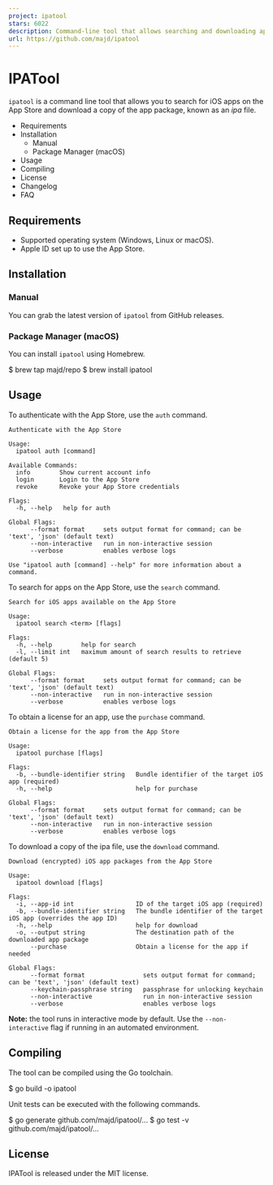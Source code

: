 ```yaml
---
project: ipatool
stars: 6022
description: Command-line tool that allows searching and downloading app packages (known as ipa files) from the iOS App Store
url: https://github.com/majd/ipatool
---
```


IPATool
=======

`ipatool` is a command line tool that allows you to search for iOS apps on the App Store and download a copy of the app package, known as an _ipa_ file.

-   Requirements
-   Installation
    -   Manual
    -   Package Manager (macOS)
-   Usage
-   Compiling
-   License
-   Changelog
-   FAQ

Requirements
------------

-   Supported operating system (Windows, Linux or macOS).
-   Apple ID set up to use the App Store.

Installation
------------

### Manual

You can grab the latest version of `ipatool` from GitHub releases.

### Package Manager (macOS)

You can install `ipatool` using Homebrew.

$ brew tap majd/repo
$ brew install ipatool

Usage
-----

To authenticate with the App Store, use the `auth` command.

```
Authenticate with the App Store

Usage:
  ipatool auth [command]

Available Commands:
  info        Show current account info
  login       Login to the App Store
  revoke      Revoke your App Store credentials

Flags:
  -h, --help   help for auth

Global Flags:
      --format format     sets output format for command; can be 'text', 'json' (default text)
      --non-interactive   run in non-interactive session
      --verbose           enables verbose logs

Use "ipatool auth [command] --help" for more information about a command.
```

To search for apps on the App Store, use the `search` command.

```
Search for iOS apps available on the App Store

Usage:
  ipatool search <term> [flags]

Flags:
  -h, --help        help for search
  -l, --limit int   maximum amount of search results to retrieve (default 5)

Global Flags:
      --format format     sets output format for command; can be 'text', 'json' (default text)
      --non-interactive   run in non-interactive session
      --verbose           enables verbose logs
```

To obtain a license for an app, use the `purchase` command.

```
Obtain a license for the app from the App Store

Usage:
  ipatool purchase [flags]

Flags:
  -b, --bundle-identifier string   Bundle identifier of the target iOS app (required)
  -h, --help                       help for purchase

Global Flags:
      --format format     sets output format for command; can be 'text', 'json' (default text)
      --non-interactive   run in non-interactive session
      --verbose           enables verbose logs
```

To download a copy of the ipa file, use the `download` command.

```
Download (encrypted) iOS app packages from the App Store

Usage:
  ipatool download [flags]

Flags:
  -i, --app-id int                 ID of the target iOS app (required)
  -b, --bundle-identifier string   The bundle identifier of the target iOS app (overrides the app ID)
  -h, --help                       help for download
  -o, --output string              The destination path of the downloaded app package
      --purchase                   Obtain a license for the app if needed

Global Flags:
      --format format                sets output format for command; can be 'text', 'json' (default text)
      --keychain-passphrase string   passphrase for unlocking keychain
      --non-interactive              run in non-interactive session
      --verbose                      enables verbose logs
```

**Note:** the tool runs in interactive mode by default. Use the `--non-interactive` flag if running in an automated environment.

Compiling
---------

The tool can be compiled using the Go toolchain.

$ go build -o ipatool

Unit tests can be executed with the following commands.

$ go generate github.com/majd/ipatool/...
$ go test -v github.com/majd/ipatool/...

License
-------

IPATool is released under the MIT license.
